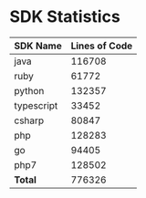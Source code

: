 # SDK Statistics

| SDK Name | Lines of Code |
| -------- | ------------- |
| java | 116708 |
| ruby | 61772 |
| python | 132357 |
| typescript | 33452 |
| csharp | 80847 |
| php | 128283 |
| go | 94405 |
| php7 | 128502 |
| **Total** | 776326 |
